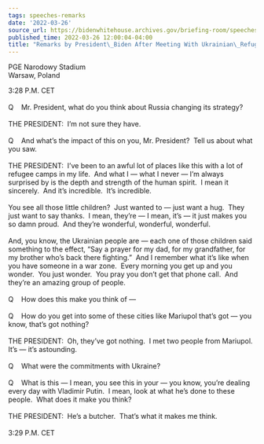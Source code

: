 ```yaml
---
tags: speeches-remarks
date: '2022-03-26'
source_url: https://bidenwhitehouse.archives.gov/briefing-room/speeches-remarks/2022/03/26/remarks-by-president-biden-after-meeting-with-ukrainian-refugees/
published_time: 2022-03-26 12:00:04-04:00
title: "Remarks by President\_Biden After Meeting With Ukrainian\_Refugees"
---
```

 
PGE Narodowy Stadium  
Warsaw, Poland

3:28 P.M. CET  
   
Q    Mr. President, what do you think about Russia changing its
strategy?  
   
THE PRESIDENT:  I’m not sure they have.  
   
Q    And what’s the impact of this on you, Mr. President?  Tell us about
what you saw.  
   
THE PRESIDENT:  I’ve been to an awful lot of places like this with a lot
of refugee camps in my life.  And what I — what I never — I’m always
surprised by is the depth and strength of the human spirit.  I mean it
sincerely.  And it’s incredible.  It’s incredible.  
   
You see all those little children?  Just wanted to — just want a hug. 
They just want to say thanks.  I mean, they’re — I mean, it’s — it just
makes you so damn proud.  And they’re wonderful, wonderful,
wonderful.   
   
And, you know, the Ukrainian people are — each one of those children
said something to the effect, “Say a prayer for my dad, for my
grandfather, for my brother who’s back there fighting.”  And I remember
what it’s like when you have someone in a war zone.  Every morning you
get up and you wonder.  You just wonder.  You pray you don’t get that
phone call.  And they’re an amazing group of people.  
   
Q    How does this make you think of —  
   
Q    How do you get into some of these cities like Mariupol that’s got —
you know, that’s got nothing?  
   
THE PRESIDENT:  Oh, they’ve got nothing.  I met two people from
Mariupol.  It’s — it’s astounding.  
   
Q    What were the commitments with Ukraine?  
   
Q    What is this — I mean, you see this in your — you know, you’re
dealing every day with Vladimir Putin.  I mean, look at what he’s done
to these people.  What does it make you think?  
   
THE PRESIDENT:  He’s a butcher.  That’s what it makes me think.   
   
3:29 P.M. CET
